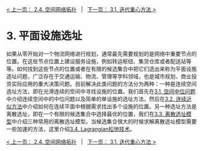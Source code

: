 [< 上一页： 2.4. 空间网络拓扑](chapter2/2.4.network_topology.md)  &nbsp; |  &nbsp;  [下一页： 3.1. 迭代重心方法 >](chapter3/3.1.iterative_centroid.md)

# 3. 平面设施选址
如果从零开始对一个物流网络进行规划，通常最先需要规划的是网络中重要节点的位置。在这些节点位置上建设服务设施，例如转运枢纽、集货仓库或者配送站等等。如何找到这些节点的位置或者在有限的候选集合中把它们选出来称为平面设施选址问题，广泛存在于交通运输、物流、管理等学科领域，也是城市规划、商业投资实际应用的重大决策问题。目前解决此类问题的方法分为两种：一种是连续空间选址方法，即在光滑连续的空间中寻找设施的位置。我们首先在[3.1. 空间中位问题](chapter3/3.1.spatial_median.md)中介绍连续空间中的中位问题以及简单的单设施的选址方法，然后在[3.2. 连续近似方法](chapter3/3.2.continous_approx.md)中介绍如何在连续平面中根据需求找出多个设施的位置。另一种选址方法是离散选址，即在一个有限的候选集合中选择最优的位置，我们在[3.3. 离散选址模型](chapter3/3.3.discrete_location.md)中介绍三种常用的离散选址模型。当候选集合很大的时候求解离散选址模型需要一些加速的方法，这里介绍[3.4. Lagrangian松弛技术](chapter3/3.4.lagrangian_relax.md)。

[< 上一页： 2.4. 空间网络拓扑](chapter2/2.4.network_topology.md)  &nbsp; |  &nbsp;  [下一页： 3.1. 迭代重心方法 >](chapter3/3.1.iterative_centroid.md)